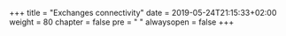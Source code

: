 +++
title = "Exchanges connectivity"
date = 2019-05-24T21:15:33+02:00
weight = 80
chapter = false
pre = "<i class='fa ela-folder'></i> "
alwaysopen = false
+++ 
